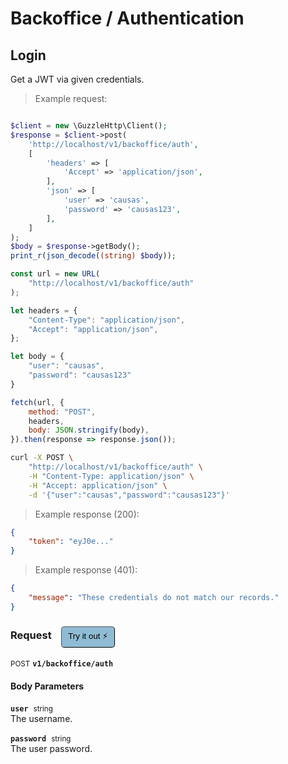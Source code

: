 # Backoffice / Authentication


## Login
Get a JWT via given credentials.




> Example request:

```php

$client = new \GuzzleHttp\Client();
$response = $client->post(
    'http://localhost/v1/backoffice/auth',
    [
        'headers' => [
            'Accept' => 'application/json',
        ],
        'json' => [
            'user' => 'causas',
            'password' => 'causas123',
        ],
    ]
);
$body = $response->getBody();
print_r(json_decode((string) $body));
```

```javascript
const url = new URL(
    "http://localhost/v1/backoffice/auth"
);

let headers = {
    "Content-Type": "application/json",
    "Accept": "application/json",
};

let body = {
    "user": "causas",
    "password": "causas123"
}

fetch(url, {
    method: "POST",
    headers,
    body: JSON.stringify(body),
}).then(response => response.json());
```

```bash
curl -X POST \
    "http://localhost/v1/backoffice/auth" \
    -H "Content-Type: application/json" \
    -H "Accept: application/json" \
    -d '{"user":"causas","password":"causas123"}'

```


> Example response (200):

```json
{
    "token": "eyJ0e..."
}
```
> Example response (401):

```json
{
    "message": "These credentials do not match our records."
}
```
<div id="execution-results-POSTv1-backoffice-auth" hidden>
    <blockquote>Received response<span id="execution-response-status-POSTv1-backoffice-auth"></span>:</blockquote>
    <pre class="json"><code id="execution-response-content-POSTv1-backoffice-auth"></code></pre>
</div>
<div id="execution-error-POSTv1-backoffice-auth" hidden>
    <blockquote>Request failed with error:</blockquote>
    <pre><code id="execution-error-message-POSTv1-backoffice-auth"></code></pre>
</div>
<form id="form-POSTv1-backoffice-auth" data-method="POST" data-path="v1/backoffice/auth" data-authed="0" data-hasfiles="0" data-headers='{"Content-Type":"application\/json","Accept":"application\/json"}' onsubmit="event.preventDefault(); executeTryOut('POSTv1-backoffice-auth', this);">
<h3>
    Request&nbsp;&nbsp;&nbsp;
        <button type="button" style="background-color: #8fbcd4; padding: 5px 10px; border-radius: 5px; border-width: thin;" id="btn-tryout-POSTv1-backoffice-auth" onclick="tryItOut('POSTv1-backoffice-auth');">Try it out ⚡</button>
    <button type="button" style="background-color: #c97a7e; padding: 5px 10px; border-radius: 5px; border-width: thin;" id="btn-canceltryout-POSTv1-backoffice-auth" onclick="cancelTryOut('POSTv1-backoffice-auth');" hidden>Cancel</button>&nbsp;&nbsp;
    <button type="submit" style="background-color: #6ac174; padding: 5px 10px; border-radius: 5px; border-width: thin;" id="btn-executetryout-POSTv1-backoffice-auth" hidden>Send Request 💥</button>
    </h3>
<p>
<small class="badge badge-black">POST</small>
 <b><code>v1/backoffice/auth</code></b>
</p>
<h4 class="fancy-heading-panel"><b>Body Parameters</b></h4>
<p>
<b><code>user</code></b>&nbsp;&nbsp;<small>string</small>  &nbsp;
<input type="text" name="user" data-endpoint="POSTv1-backoffice-auth" data-component="body" required  hidden>
<br>
The username.
</p>
<p>
<b><code>password</code></b>&nbsp;&nbsp;<small>string</small>  &nbsp;
<input type="password" name="password" data-endpoint="POSTv1-backoffice-auth" data-component="body" required  hidden>
<br>
The user password.
</p>

</form>




